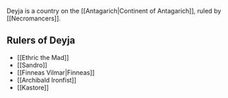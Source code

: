 Deyja is a country on the [[Antagarich|Continent of Antagarich]], ruled by [[Necromancers]].
## Rulers of Deyja
* [[Ethric the Mad]]
* [[Sandro]]
* [[Finneas Vilmar|Finneas]]
* [[Archibald Ironfist]]
* [[Kastore]]